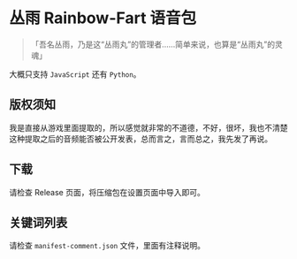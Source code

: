 # 丛雨 Rainbow-Fart 语音包

> 「吾名丛雨，乃是这“丛雨丸”的管理者……简单来说，也算是“丛雨丸”的灵魂」

大概只支持 `JavaScript` 还有 `Python`。

## 版权须知

我是直接从游戏里面提取的，所以感觉就非常的不道德，不好，很坏，我也不清楚这种提取之后的音频能否被公开发表，总而言之，言而总之，我先发了再说。

## 下载

请检查 Release 页面，将压缩包在设置页面中导入即可。

## 关键词列表

请检查 `manifest-comment.json` 文件，里面有注释说明。
